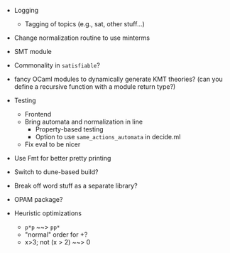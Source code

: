 - Logging
  + Tagging of topics (e.g., sat, other stuff...)

- Change normalization routine to use minterms

- SMT module
- Commonality in `satisfiable`?

- fancy OCaml modules to dynamically generate KMT theories?
  (can you define a recursive function with a module return type?)

- Testing
  + Frontend
  + Bring automata and normalization in line
    * Property-based testing
    * Option to use `same_actions_automata` in decide.ml
  + Fix eval to be nicer

- Use Fmt for better pretty printing
- Switch to dune-based build?
- Break off word stuff as a separate library?
- OPAM package?

- Heuristic optimizations
  + `p*p` ~~> `pp*`
  + "normal" order for +?
  + x>3; not (x > 2) ~~> 0
